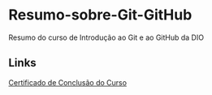 # Resumo-sobre-Git-GitHub
Resumo do curso de Introdução ao Git e ao GitHub da DIO

## Links
[Certificado de Conclusão do Curso](https://www.dio.me/certificate/5417F2D9/share)
